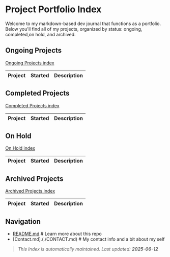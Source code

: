 # Project Portfolio Index

Welcome to my markdown-based dev journal that functions as a portfolio.  
Below you'll find all of my projects,
organized by status: ongoing, completed,on hold, and archived.

## Ongoing Projects

[Ongoing Projects index](./ongoing/index.md)

| Project | Started | Description |
|---------|---------|-------------|

## Completed Projects

[Completed Projects index](./completed/index.md)

| Project | Started | Description |
|---------|---------|-------------|

## On Hold

[On Hold index](./on_hold/index.md)

| Project | Started | Description |
|---------|---------|-------------|

## Archived Projects

[Archived Projects index](./archive/index.md)

| Project | Started | Description |
|---------|---------|-------------|

## Navigation

- [README.md](./README.md) # Learn more about this repo
- [Contact.md].(./CONTACT.md) # My contact info and a bit about my self

> _This Index is automatically maintained. Last updated: **2025-06-12**_
